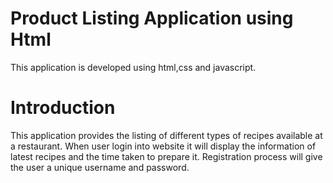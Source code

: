 # Product Listing Application using Html
This application is developed using html,css and javascript.

# Introduction

This application provides the listing of different types of recipes available at a restaurant. When user login into website it will display the information of latest recipes and the time taken to prepare it. Registration process will give the user a unique username and password.



